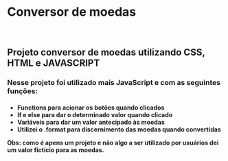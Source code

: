 <h1> Conversor de moedas </h1>
<br>
<h2>Projeto conversor de moedas utilizando CSS, HTML  e  JAVASCRIPT</h2>
<h3>Nesse projeto foi utilizado mais JavaScript e com as seguintes funções:</h3>

<h4>
<ul>
    <li>Functions para acionar os botões quando clicados</li>
    <li>If e else para dar o determinado valor quando clicado</li>
    <li>Variáveis para dar um valor antecipado às moedas</li> 
    <li>Utilizei o .format para discernimento das moedas quando convertidas</li>
</ul>
<p>Obs: como é apens um projeto e não algo a ser utilizado por usuários dei um valor fictício para as moedas.</p>
<img src=""/>
  
</h4>
